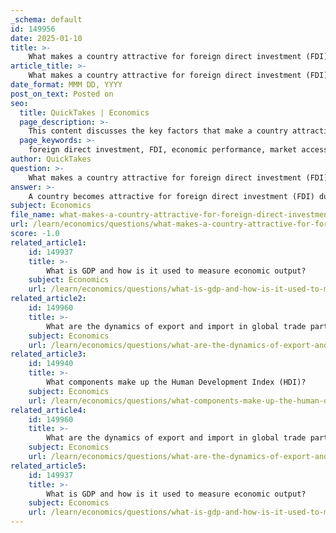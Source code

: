 ```yaml
---
_schema: default
id: 149956
date: 2025-01-10
title: >-
    What makes a country attractive for foreign direct investment (FDI)?
article_title: >-
    What makes a country attractive for foreign direct investment (FDI)?
date_format: MMM DD, YYYY
post_on_text: Posted on
seo:
  title: QuickTakes | Economics
  page_description: >-
    This content discusses the key factors that make a country attractive for foreign direct investment (FDI), including economic performance, market access, institutional quality, and more.
  page_keywords: >-
    foreign direct investment, FDI, economic performance, market access, institutional quality, economic freedom, competitive environment, regulatory environment, trade liberalization, infrastructure development, political stability, labor market conditions
author: QuickTakes
question: >-
    What makes a country attractive for foreign direct investment (FDI)?
answer: >-
    A country becomes attractive for foreign direct investment (FDI) due to a combination of several key factors:\n\n1. **Strong Economic Performance**: A robust and growing economy signals stability and potential for returns on investment. Countries that demonstrate consistent economic growth, like Canada, which was expected to grow by 5.0% in 2021, are more appealing to foreign investors.\n\n2. **Market Access**: Countries that provide access to larger markets through trade agreements, such as the United States-Mexico-Canada Agreement (USMCA) in Canada, are attractive for FDI. This access allows foreign companies to expand their customer base and increase sales.\n\n3. **Institutional Quality and Economic Freedom**: The quality of a nation's institutions, including political stability, transparent regulations, and strong legal frameworks, significantly impacts FDI attractiveness. Investors prefer environments where their investments are protected and where they can operate efficiently. Countries with high levels of economic freedom tend to attract more FDI.\n\n4. **Competitive Environment**: A competitive market encourages innovation and improvement in products and services, making it more attractive for investors. Countries that foster a competitive business environment can draw in foreign capital.\n\n5. **Access to New Markets**: Countries with large populations and growing economies, such as those in Eastern Europe, are particularly attractive for foreign investors looking to tap into new markets. The potential for increased sales and revenue is a strong motivator for investment.\n\n6. **Regulatory Environment**: The nature of investment regulations can influence FDI inflows. Transparent and fair regulations that are not overly burdensome encourage foreign investment, while unclear or restrictive regulations can deter it. The enforcement of employment regulations and the protection of investments are critical factors in this regard.\n\n7. **Trade Liberalization**: Efforts to reduce non-tariff barriers and expedite customs procedures enhance trade efficiency, making countries more attractive for foreign investment. This is especially important for emerging and low-income countries that often face higher barriers to trade.\n\n8. **Infrastructure Development**: Well-developed infrastructure, including transportation, communication, and utilities, is essential for businesses to operate efficiently. Countries that invest in infrastructure are more likely to attract FDI.\n\n9. **Social and Political Stability**: A stable political environment reduces risks for investors. Countries that maintain social and political stability are more likely to attract foreign investment, as investors seek to minimize risks associated with political upheaval or instability.\n\n10. **Labor Market Conditions**: A skilled and available workforce can attract FDI, as companies look for locations where they can find the talent necessary to operate effectively. Additionally, favorable labor market conditions, such as competitive wages and flexible labor laws, can enhance a country's attractiveness.\n\nIn summary, a combination of strong economic performance, market access, institutional quality, competitive environments, regulatory frameworks, trade liberalization, infrastructure, stability, and labor market conditions all contribute to making a country attractive for foreign direct investment.
subject: Economics
file_name: what-makes-a-country-attractive-for-foreign-direct-investment-fdi.md
url: /learn/economics/questions/what-makes-a-country-attractive-for-foreign-direct-investment-fdi
score: -1.0
related_article1:
    id: 149937
    title: >-
        What is GDP and how is it used to measure economic output?
    subject: Economics
    url: /learn/economics/questions/what-is-gdp-and-how-is-it-used-to-measure-economic-output
related_article2:
    id: 149960
    title: >-
        What are the dynamics of export and import in global trade participation?
    subject: Economics
    url: /learn/economics/questions/what-are-the-dynamics-of-export-and-import-in-global-trade-participation
related_article3:
    id: 149940
    title: >-
        What components make up the Human Development Index (HDI)?
    subject: Economics
    url: /learn/economics/questions/what-components-make-up-the-human-development-index-hdi
related_article4:
    id: 149960
    title: >-
        What are the dynamics of export and import in global trade participation?
    subject: Economics
    url: /learn/economics/questions/what-are-the-dynamics-of-export-and-import-in-global-trade-participation
related_article5:
    id: 149937
    title: >-
        What is GDP and how is it used to measure economic output?
    subject: Economics
    url: /learn/economics/questions/what-is-gdp-and-how-is-it-used-to-measure-economic-output
---
```


&nbsp;